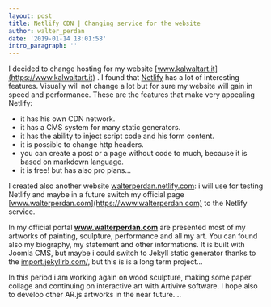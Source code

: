 ```yaml
---
layout: post
title: Netlify CDN | Changing service for the website
author: walter_perdan
date: '2019-01-14 18:01:58'
intro_paragraph: ''
---
```

<a href="https://www.walterperdan.com/en/artworks/painting/2018-painting/noise-abstract-art"><amp-img src="/assets/images/uploads/Noise_abstract_painting_augmented_reality_Walter_Perdan.jpg" alt="'Noise (Mon cher Mondrian)'' interactive acrylic painting made with Ar.js by Walter Perdan."  width="600px" height="424px" layout="responsive"></amp-img></a>

I decided to change hosting for my website [www.kalwaltart.it](https://www.kalwaltart.it) . I found that [Netlify](https://www.netlify.com) has a lot of interesting features. Visually will not change a lot but for sure my website will gain in speed and performance. These are the features that make very appealing Netlify:

* it has his own CDN network.
* it has a CMS system for many static generators.
* it has the ability to inject script code and his form content.
* it is possible to change http headers.
* you can create a post or a page without code to much, because it is based on markdown language.
* it is free! but has also pro plans...

I created also another website [walterperdan.netlify.com](https://walterperdan.netlify.com): i will use for testing Netlify and maybe in a future switch my official page [www.walterperdan.com](https://www.walterperdan.com) to the Netlify service.

In my official portal **www.walterperdan.com** are presented most of my artworks of painting, sculpture, performance and all my art. You can found also my biography, my statement and other informations.  It is built with Joomla CMS, but maybe i could switch to Jekyll static generator thanks to the [import.jekyllrb.com/](https://import.jekyllrb.com/), but this is is a long term project...

In this period i am working again on wood sculpture, making some paper collage and continuing on interactive art with Artivive software. I hope also to develop other AR.js artworks in the near future....

